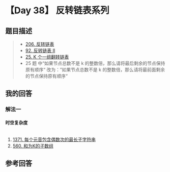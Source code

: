 # 【Day 38】 反转链表系列



## 题目描述

> - [206. 反转链表](https://leetcode-cn.com/problems/reverse-linked-list/)
> - [92. 反转链表 II](https://leetcode-cn.com/problems/reverse-linked-list-ii/)
> - [25. K 个一组翻转链表](https://leetcode-cn.com/problems/reverse-nodes-in-k-group/)
> - 25 题 中“如果节点总数不是 k 的整数倍，那么请将最后剩余的节点保持原有顺序“ 改为：”如果节点总数不是 k 的整数倍，那么请将最前面剩余的节点保持原有顺序“

## 我的回答

### 解法一

#### 时空复杂度

```js

```



1. [1371. 每个元音包含偶数次的最长子字符串](https://leetcode-cn.com/problems/find-the-longest-substring-containing-vowels-in-even-counts/)
2. [560. 和为K的子数组](https://leetcode-cn.com/problems/subarray-sum-equals-k/)

## 参考回答
